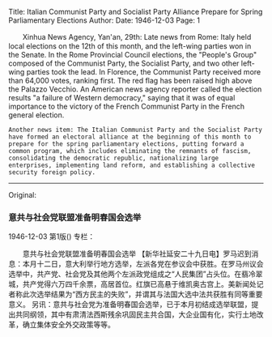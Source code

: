 Title: Italian Communist Party and Socialist Party Alliance Prepare for Spring Parliamentary Elections
Author:
Date: 1946-12-03
Page: 1

　　Xinhua News Agency, Yan'an, 29th: Late news from Rome: Italy held local elections on the 12th of this month, and the left-wing parties won in the Senate. In the Rome Provincial Council elections, the "People's Group" composed of the Communist Party, the Socialist Party, and two other left-wing parties took the lead. In Florence, the Communist Party received more than 64,000 votes, ranking first. The red flag has been raised high above the Palazzo Vecchio. An American news agency reporter called the election results "a failure of Western democracy," saying that it was of equal importance to the victory of the French Communist Party in the French general election.

    Another news item: The Italian Communist Party and the Socialist Party have formed an electoral alliance at the beginning of this month to prepare for the spring parliamentary elections, putting forward a common program, which includes eliminating the remnants of fascism, consolidating the democratic republic, nationalizing large enterprises, implementing land reform, and establishing a collective security foreign policy.



<hr /> 

Original: 


### 意共与社会党联盟准备明春国会选举

1946-12-03
第1版()
专栏：

　　意共与社会党联盟准备明春国会选举
    【新华社延安二十九日电】罗马迟到消息：本月十二日，意大利举行地方选举，左派各党在参议会中获胜。在罗马州议会选举中，共产党、社会党及其他两个左派政党组成之“人民集团”占头位。在翡冷翠城，共产党得六万四千余票，高居首位。红旗已高悬于维凯奥古宫上。美新闻处记者称此次选举结果为“西方民主的失败”，并谓其与法国大选中法共获胜有同等重要意义。
    另讯：意共与社会党为准备明春国会选举，已于本月初结成选举联盟，提出共同纲领，其中有肃清法西斯残余巩固民主共合国，大企业国有化，实行土地改革，确立集体安全外交政策等等。
